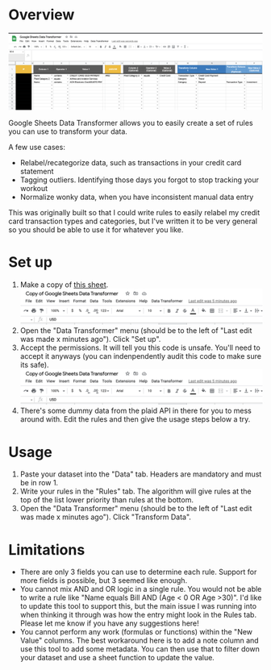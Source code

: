 # Overview

![Screenshot of rules](/readmeImages/demo1.png "Demo")

Google Sheets Data Transformer allows you to easily create a set of rules you can use to transform your data.

A few use cases:

- Relabel/recategorize data, such as transactions in your credit card statement
- Tagging outliers. Identifying those days you forgot to stop tracking your workout
- Normalize wonky data, when you have inconsistent manual data entry

This was originally built so that I could write rules to easily relabel my credit card transaction types and categories, but I've written it to be very general so you should be able to use it for whatever you like.

# Set up

1. Make a copy of [this sheet](https://docs.google.com/spreadsheets/d/1exUF-Sya992lcHp98JoRRGb7Lxc_B4xLyprpzyJWzNE).
   ![Menu](/readmeImages/menu.png "Menu")
2. Open the "Data Transformer" menu (should be to the left of "Last edit was made x minutes ago"). Click "Set up".
3. Accept the permissions. It will tell you this code is unsafe. You'll need to accept it anyways (you can indenpendently audit this code to make sure its safe).
   ![Menu](/readmeImages/menu.png "Menu")
4. There's some dummy data from the plaid API in there for you to mess around with. Edit the rules and then give the usage steps below a try.

# Usage

1. Paste your dataset into the "Data" tab. Headers are mandatory and must be in row 1.
2. Write your rules in the "Rules" tab. The algorithm will give rules at the top of the list lower priority than rules at the bottom.
3. Open the "Data Transformer" menu (should be to the left of "Last edit was made x minutes ago"). Click "Transform Data".

# Limitations

- There are only 3 fields you can use to determine each rule. Support for more fields is possible, but 3 seemed like enough.
- You cannot mix AND and OR logic in a single rule. You would not be able to write a rule like "Name equals Bill AND (Age < 0 OR Age >30)". I'd like to update this tool to support this, but the main issue I was running into when thinking it through was how the entry might look in the Rules tab. Please let me know if you have any suggestions here!
- You cannot perform any work (formulas or functions) within the "New Value" columns. The best workaround here is to add a note column and use this tool to add some metadata. You can then use that to filter down your dataset and use a sheet function to update the value.
